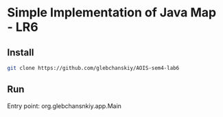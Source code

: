 # Simple Implementation of Java Map - LR6

## Install

```sh
git clone https://github.com/glebchanskiy/AOIS-sem4-lab6
```

## Run

Entry point:
org.glebchansnkiy.app.Main
